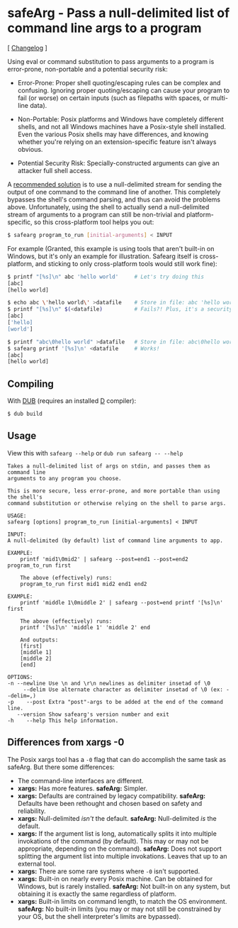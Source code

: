 safeArg - Pass a null-delimited list of command line args to a program
======================================================================

[ [Changelog](https://github.com/Abscissa/safeArg/blob/master/CHANGELOG.md) ]

Using eval or command substitution to pass arguments to a program is error-prone, non-portable and a potential security risk:

- Error-Prone: Proper shell quoting/escaping rules can be complex and confusing. Ignoring proper quoting/escaping can cause your program to fail (or worse) on certain inputs (such as filepaths with spaces, or multi-line data).

- Non-Portable: Posix platforms and Windows have completely different shells, and not all Windows machines have a Posix-style shell installed. Even the various Posix shells may have differences, and knowing whether you're relying on an extension-specific feature isn't always obvious.

- Potential Security Risk: Specially-constructed arguments can give an attacker full shell access.

A [recommended solution](http://stackoverflow.com/questions/30720364/honoring-quoting-in-reading-shell-arguments-from-a-file)
is to use a null-delimited stream for sending the output of one command to the command line of another. This completely bypasses the shell's command parsing, and thus can avoid the problems above. Unfortunately, using the shell to actually send a null-delimited stream of arguments to a program can still be non-trivial and platform-specific, so this cross-platform tool helps you out:

```bash
$ safearg program_to_run [initial-arguments] < INPUT
```

For example (Granted, this example is using tools that aren't built-in on Windows, but it's only an example for illustration. Safearg itself is cross-platform, and sticking to only cross-platform tools would still work fine):
```bash
$ printf "[%s]\n" abc 'hello world'     # Let's try doing this
[abc]
[hello world]

$ echo abc \'hello world\' >datafile    # Store in file: abc 'hello world'
$ printf "[%s]\n" $(<datafile)          # Fails?! Plus, it's a security risk :(
[abc]
['hello]
[world']

$ printf "abc\0hello world" >datafile   # Store in file: abc\0hello world
$ safearg printf '[%s]\n' <datafile     # Works!
[abc]
[hello world]
```

Compiling
---------

With [DUB](http://code.dlang.org/getting_started) (requires an installed [D](http://dlang.org) compiler):
```bash
$ dub build
```

Usage
-----

View this with ```safearg --help``` or ```dub run safearg -- --help```

```
Takes a null-delimited list of args on stdin, and passes them as command line
arguments to any program you choose.

This is more secure, less error-prone, and more portable than using the shell's
command substitution or otherwise relying on the shell to parse args.

USAGE:
safearg [options] program_to_run [initial-arguments] < INPUT

INPUT:
A null-delimited (by default) list of command line arguments to app.

EXAMPLE:
    printf 'mid1\0mid2' | safearg --post=end1 --post=end2 program_to_run first

    The above (effectively) runs:
    program_to_run first mid1 mid2 end1 end2

EXAMPLE:
    printf 'middle 1\0middle 2' | safearg --post=end printf '[%s]\n' first

    The above (effectively) runs:
    printf '[%s]\n' 'middle 1' 'middle 2' end

    And outputs:
    [first]
    [middle 1]
    [middle 2]
    [end]

OPTIONS:
-n --newline Use \n and \r\n newlines as delimiter insetad of \0
     --delim Use alternate character as delimiter insetad of \0 (ex: --delim=,)
-p    --post Extra "post"-args to be added at the end of the command line.
   --version Show safearg's version number and exit
-h    --help This help information.
```

Differences from xargs -0
-------------------------

The Posix xargs tool has a ```-0``` flag that can do accomplish the same task as safeArg. But there some differences:

- The command-line interfaces are different.
- **xargs:** Has more features. **safeArg:** Simpler.
- **xargs:** Defaults are contrained by legacy compatibility. **safeArg:** Defaults have been rethought and chosen based on safety and reliability.
- **xargs:** Null-delimited *isn't* the default. **safeArg:** Null-delimited *is* the default.
- **xargs:** If the argument list is long, automatically splits it into multiple invokations of the command (by default). This may or may not be appropriate, depending on the command). **safeArg:** Does not support splitting the argument list into multiple invokations. Leaves that up to an external tool.
- **xargs:** There are some rare systems where ```-0``` isn't supported.
- **xargs:** Built-in on nearly every Posix machine. Can be obtained for Windows, but is rarely installed. **safeArg:** Not built-in on any system, but obtaining it is exactly the same regardless of platform.
- **xargs:** Built-in limits on command length, to match the OS environment. **safeArg:** No built-in limits (you may or may not still be constrained by your OS, but the shell interpreter's limits are bypassed).
